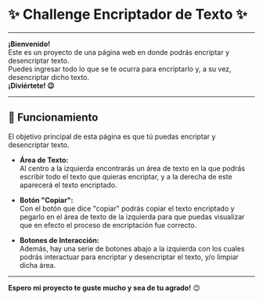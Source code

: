 # ✨ Challenge Encriptador de Texto ✨

---

**¡Bienvenido!**  
Este es un proyecto de una página web en donde podrás encriptar y desencriptar texto.  
Puedes ingresar todo lo que se te ocurra para encriptarlo y, a su vez, desencriptar dicho texto.  
**¡Diviértete! 😉**

---

## 🚀 Funcionamiento

El objetivo principal de esta página es que tú puedas encriptar y desencriptar texto.

- **Área de Texto:**  
  Al centro a la izquierda encontrarás un área de texto en la que podrás escribir todo el texto que quieras encriptar, y a la derecha de este aparecerá el texto encriptado.

- **Botón "Copiar":**  
  Con el botón que dice "copiar" podrás copiar el texto encriptado y pegarlo en el área de texto de la izquierda para que puedas visualizar que en efecto el proceso de encriptación fue correcto.

- **Botones de Interacción:**  
  Además, hay una serie de botones abajo a la izquierda con los cuales podrás interactuar para encriptar y desencriptar el texto, y/o limpiar dicha área.

---

**Espero mi proyecto te guste mucho y sea de tu agrado!** 😊
